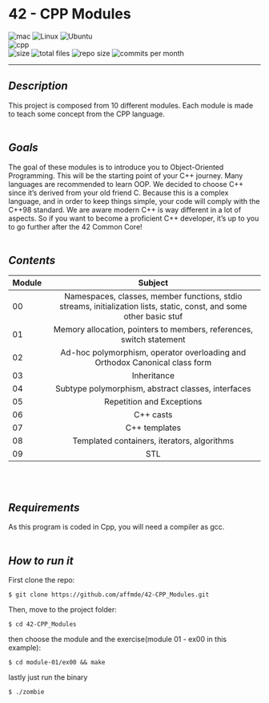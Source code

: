
# 42 - CPP Modules

<img alt="mac" src="https://img.shields.io/badge/mac%20os-000000?style=for-the-badge&logo=apple&logoColor=white"/>
<img alt="Linux" src="https://img.shields.io/badge/Linux-FCC624?style=for-the-badge&logo=linux&logoColor=black"/>
<img alt="Ubuntu" src="https://img.shields.io/badge/Ubuntu-E95420?style=for-the-badge&logo=ubuntu&logoColor=white"/>
<br>
<img alt="cpp" src="https://img.shields.io/badge/c++-%2300599C.svg?style=for-the-badge&logo=c%2B%2B&logoColor=white"/>
<br>
<img alt="size" src="https://img.shields.io/github/languages/code-size/affmde/42-CPP_Modules"/>
<img alt="total files" src="https://img.shields.io/github/directory-file-count/affmde/42-CPP_Modules"/>
<img alt="repo size" src="https://img.shields.io/github/repo-size/affmde/42-CPP_Modules"/>
<img alt="commits per month" src="https://img.shields.io/github/commit-activity/m/affmde/42-CPP_Modules"/>


---

## **_Description_**
This project is composed from 10 different modules. Each module is made to teach some concept  from the CPP language.
<br><br>

## **_Goals_**
The goal of these modules is to introduce you to Object-Oriented Programming.
This will be the starting point of your C++ journey. Many languages are recommended
to learn OOP. We decided to choose C++ since it’s derived from your old friend C.
Because this is a complex language, and in order to keep things simple, your code will
comply with the C++98 standard.
We are aware modern C++ is way different in a lot of aspects. So if you want to
become a proficient C++ developer, it’s up to you to go further after the 42 Common
Core!
<br><br>

## **_Contents_** ##

| Module       | Subject   |
| -------------  |:-------------:
| 00             | Namespaces, classes, member functions, stdio streams, initialization lists, static, const, and some other basic stuf|
| 01      |Memory allocation, pointers to members, references, switch statement|
| 02  |Ad-hoc polymorphism, operator overloading and Orthodox Canonical class form|
| 03  |Inheritance|
| 04  |Subtype polymorphism, abstract classes, interfaces|
| 05  |Repetition and Exceptions|
| 06  |C++ casts|
| 07  |C++ templates|
| 08  |Templated containers, iterators, algorithms|
| 09  |STL|
<br><br>

## **_Requirements_**
As this program is coded in Cpp, you will need a compiler as gcc.
<br><br>

## **_How to run it_**
First clone the repo:
```
$ git clone https://github.com/affmde/42-CPP_Modules.git

```

Then, move to the project folder:

```
$ cd 42-CPP_Modules
```
then choose the module and the exercise(module 01 - ex00 in this example):

```
$ cd module-01/ex00 && make
```
lastly just run the binary
```
$ ./zombie
```


